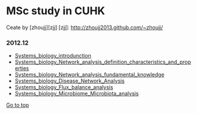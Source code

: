 # MSc study in CUHK

Ceate by [zhoujj][zjj]
[zjj]: http://zhoujj2013.github.com/~zhoujj/

### 2012.12

+ [Systems_biology_introdunction](./2012.12.02-Systems_biology_introdunction.html)
+ [Systems_biology_Network_analysis_definition_characteristics_and_properties](./2012.12.02-Systems_biology_Network_analysis_definition_characteristics_and_properties.html)
+ [Systems_biology_Network_analysis_fundamental_knowledge](./2012.12.02-Systems_biology_Network_analysis_fundamental_knowledge.html)
+ [Systems_biology_Disease_Network_Analysis](./2012.12.03-Systems_biology_Disease_Network_Analysis.html)
+ [Systems_biology_Flux_balance_analysis](./2012.12.03-Systems_biology_Flux_balance_analysis.html)
+ [Systems_biology_Microbiome_Microbiota_analysis](./2012.12.04-Systems_biology_Microbiome_Microbiota_analysis.html)

[Go to top](./index.html)
